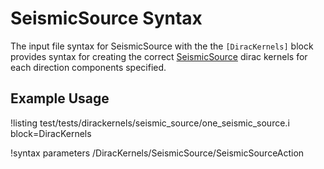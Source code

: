 # SeismicSource Syntax
The input file syntax for SeismicSource with the the `[DiracKernels]` block provides
syntax for creating the correct [SeismicSource](DiracKernels/mastodon/SeismicSource.md) dirac
kernels for each direction components specified.

## Example Usage
!listing test/tests/dirackernels/seismic_source/one_seismic_source.i block=DiracKernels

!syntax parameters /DiracKernels/SeismicSource/SeismicSourceAction
